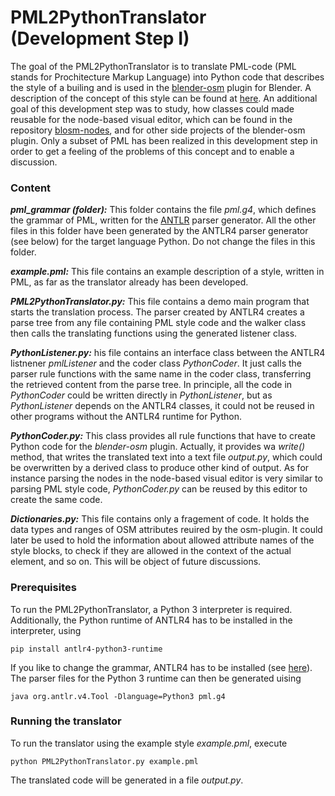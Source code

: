 # PML2PythonTranslator (Development Step I)
The goal of the PML2PythonTranslator is to translate PML-code (PML stands for Prochitecture Markup Language) into Python code that describes the style of a builing and is used in the [blender-osm](https://github.com/vvoovv/blender-osm) plugin for Blender. A description of the concept of this style can be found at [here](https://github.com/vvoovv/blender-osm/wiki/Concept-2.0). An additional goal of this development step was to study, how classes could made reusable for the node-based visual editor, which can be found in the repository [blosm-nodes](https://github.com/vvoovv/blosm-nodes/), and for other side projects of the blender-osm plugin. Only a subset of PML has been realized in this development step in order to get a feeling of the problems of this concept and to enable a discussion.
### Content
***pml_grammar (folder):*** 
This folder contains the file *pml.g4*, which defines the grammar of PML, written for the [ANTLR](https://www.antlr.org/) parser generator. All the other files in this folder have been generated by the ANTLR4 parser generator (see below) for the target language Python. Do not change the files in this folder.

***example.pml:***
This file contains an example  description of a style, written in PML, as far as the translator already has been developed.

***PML2PythonTranslator.py:***
This file contains a demo main program that starts the translation process. The parser created by ANTLR4 creates a parse tree from any file containing PML style code and the walker class then calls the translating functions using the generated listener class.

***PythonListener.py:***
his file contains an interface class between the ANTLR4 listnener *pmlListener* and the coder class *PythonCoder*. It just calls the parser rule functions with the same name in the coder class, transferring the retrieved content from the parse tree. In principle, all the code in *PythonCoder* could be written directly in *PythonListener*, but as *PythonListener* depends on the ANTLR4 classes, it could not be reused in other programs without the ANTLR4 runtime for Python.

***PythonCoder.py:***
This class provides all rule functions that have to create Python code for the *blender-osm* plugin. Actually, it provides wa *write()* method, that writes the translated text into a text file *output.py*, which could be overwritten by a derived class to produce other kind of output. As for instance parsing the nodes in the node-based visual editor is very similar to parsing PML style code, *PythonCoder.py* can be reused by this editor to create the same code.

***Dictionaries.py:***
This file contains only a fragement of code. It holds the data types and ranges of OSM attributes reuired by the osm-plugin. It could later be used to hold the information about allowed attribute names of the style blocks, to check if they are allowed in the context of the actual element, and so on. This will be object of future discussions.
### Prerequisites
To run the PML2PythonTranslator, a Python 3 interpreter is required. Additionally, the Python runtime of ANTLR4 has to be installed in the interpreter, using
```
pip install antlr4-python3-runtime
```
If you like to change the grammar, ANTLR4 has to be installed (see [here](https://github.com/antlr/antlr4/blob/master/doc/getting-started.md)). The parser files for the Python 3 runtime can then be generated uising
```
java org.antlr.v4.Tool -Dlanguage=Python3 pml.g4
```
### Running the translator
To run the translator using the example style *example.pml*, execute
```
python PML2PythonTranslator.py example.pml
```
The translated code will be generated in a file *output.py*.
